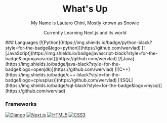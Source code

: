 <div align="center">
  <h1>What's Up</h1> 
  
  <p>My Name is Lautaro Chini, Mostly known as Snowie</p>
  <p>Currently Learning Next.js and its world</p>
</div>
  ### Languages
  [![Python](https://img.shields.io/badge/python-black?style=for-the-badge&logo=python)](https://github.com/wervlad)
  [![JavaScript](https://img.shields.io/badge/javascript-black?style=for-the-badge&logo=javascript)](https://github.com/wervlad)
  [![Java](https://img.shields.io/badge/java-black?style=for-the-badge&logo=openjdk)](https://github.com/wervlad)
  [![C++](https://img.shields.io/badge/c++-black?style=for-the-badge&logo=cplusplus)](https://github.com/wervlad)
  [![SQL](https://img.shields.io/badge/sql-black?style=for-the-badge&logo=mysql)](https://github.com/wervlad)

  ### Frameworks
  [![Django](https://img.shields.io/badge/django-black?style=for-the-badge&logo=django)](https://github.com/wervlad)
  [![Next.js](https://img.shields.io/badge/next.js-black?style=for-the-badge&logo=react)](https://github.com/wervlad)
  [![HTML5](https://img.shields.io/badge/html5-black?style=for-the-badge&logo=html5)](https://hub.docker.com/u/wervlad)
  [![CSS3](https://img.shields.io/badge/css3-black?style=for-the-badge&logo=css3)](https://hub.docker.com/u/wervlad)




<!--
**snowydevd/snowydevd** is a ✨ _special_ ✨ repository because its `README.md` (this file) appears on your GitHub profile.

Here are some ideas to get you started:

- 🔭 I’m currently working on ...
- 🌱 I’m currently learning ...
- 👯 I’m looking to collaborate on ...
- 🤔 I’m looking for help with ...
- 💬 Ask me about ...
- 📫 How to reach me: ...
- 😄 Pronouns: ...
- ⚡ Fun fact: ...
-->
